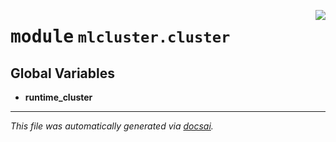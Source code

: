<!-- markdownlint-disable -->

<a href="https://github.com/khulnasoft/mlcluster/blob/main/src/mlcluster/cluster/__init__.py#L0"><img align="right" style="float:right;" src="https://img.shields.io/badge/-source-cccccc?style=flat-square"></a>

# <kbd>module</kbd> `mlcluster.cluster`




**Global Variables**
---------------
- **runtime_cluster**




---

_This file was automatically generated via [docsai](https://github.com/khulnasoft/docsai)._
